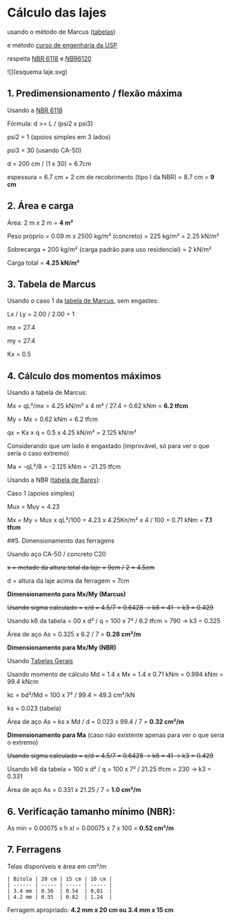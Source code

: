 # Cálculo das lajes

usando o método de Marcus ([tabelas](https://drive.google.com/file/d/0B_sf8aj9_lOfUndZOWZqelZ1c2M/view?usp=sharing))

e método [curso de engenharia da USP](http://www.set.eesc.usp.br/mdidatico/concreto/Textos/11%20Lajes%20Macicas.pdf)

respeita [NBR 6118](https://drive.google.com/file/d/0B_sf8aj9_lOfVngzNnpPVkN6aWc/view?usp=sharing) e [NBR6120](https://drive.google.com/file/d/0B_sf8aj9_lOfbG9CeE1PY1ZnVHc/view?usp=sharing)



![](esquema laje.svg)

## 1. Predimensionamento / flexão máxima

Usando a [NBR 6118](https://drive.google.com/file/d/0B_sf8aj9_lOfVngzNnpPVkN6aWc/view?usp=sharing)

Fórmula: d >= L / (psi2 x psi3)

psi2 = 1 (apoios simples em 3 lados)

psi3 = 30 (usando CA-50)

d = 200 cm / (1 x 30) = 6.7cm

espessura = 6.7 cm + 2 cm de recobrimento (tipo I da NBR) = 8.7 cm = **9 cm**



## 2. Área e carga

Área: 2 m x 2 m = **4 m²**

Peso próprio = 0.09 m x 2500 kg/m³ (concreto) = 225 kg/m² = 2.25 kN/m²

Sobrecarga = 200 kg/m² (carga padrão para uso residencial) = 2 kN/m²

Carga total = **4.25 kN/m²**



## 3. Tabela de Marcus

Usando o caso 1 da [tabela de Marcus](https://drive.google.com/file/d/0B_sf8aj9_lOfUndZOWZqelZ1c2M/view?usp=sharing), sem engastes:

Lx / Ly = 2.00 / 2.00 = 1

mx = 27.4

my = 27.4

Kx = 0.5



## 4. Cálculo dos momentos máximos

Usando a tabela de Marcus:

Mx = qL²/mx = 4.25 kN/m² x 4 m² / 27.4 = 0.62 kNm = **6.2 tfcm**

My = Mx = 0.62 kNm = 6.2 tfcm

qx = Kx x q = 0.5 x 4.25 kN/m² = 2.125 kN/m²



Considerando que um lado é engastado (improvável, só para ver o que seria o caso extremo)

Ma = -qL²/8 = -2.125 kNm = -21.25 tfcm



Usando a NBR ([tabela de Bares](https://drive.google.com/file/d/0B_sf8aj9_lOfZUlBdGNsOEcyMWM/view?usp=sharing)):

Caso 1 (apoios simples)

Mux = Muy = 4.23

Mx = My = Mux x qL²/100 = 4.23 x 4.25Kn/m² x 4 / 100 = 0.71 kNm = **7.1 tfcm**



##5. Dimensionamento das ferragens 

Usando aço CA-50 / concreto C20

~~x = metade da altura total da laje = 9cm / 2 = 4.5cm~~

d = altura da laje acima da ferragem = 7cm

**Dimensionamento para Mx/My (Marcus)**

~~Usando sigma calculado = x/d = 4.5/7 = 0.6428 -> k6 = 41 -> k3 = 0.429~~

Usando k6 da tabela = 00 x d² / q = 100 x 7² / 6.2 tfcm = 790 -> k3 = 0.325

Área de aço As = 0.325 x 6.2 / 7 = **0.28 cm²/m**

**Dimensionamento para Mx/My (NBR)**

Usando [Tabelas Gerais](https://drive.google.com/file/d/0B_sf8aj9_lOfUGpUWXpqQ3o5UVE/view?usp=sharing)

Usando momento de cálculo Md = 1.4 x Mx = 1.4 x 0.71 kNm = 0.994 kNm = 99.4 kNcm

kc = bd²/Md = 100 x 7² / 99.4 = 49.3 cm²/kN

ks = 0.023 (tabela)

Área de aço  As = ks x Md / d = 0.023 x 99.4 / 7 = **0.32 cm²/m**

**Dimensionamento para Ma** (caso não existente  apenas para ver o que seria o extremo)

~~Usando sigma calculado = x/d = 4.5/7 = 0.6428 -> k6 = 41 -> k3 = 0.429~~

Usando k6 da tabela = 100 x d² / q = 100 x 7² / 21.25 tfcm = 230 -> k3 = 0.331

Área de aço As = 0.331 x 21.25 / 7 = **1.0 cm²/m**



## 6. Verificação tamanho mínimo (NBR):

As min = 0.00075 x h xl = 0.00075 x 7 x 100 = **0.52 cm²/m**



## 7. Ferragens

Telas disponíveis e área em cm²/m

```
| Bitola | 20 cm | 15 cm | 10 cm |
| ------ | ----- | ----- | ----- |
| 3.4 mm | 0.36  | 0.54  | 0,81  |
| 4.2 mm | 0.55  | 0.82  | 1.24  |
```

Ferragem apropriado: **4.2 mm x 20 cm ou 3.4 mm x 15 cm**



